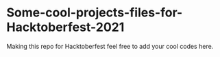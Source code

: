 # Some-cool-projects-files-for-Hacktoberfest-2021
Making this repo for Hacktoberfest
feel free to add your cool codes here.
